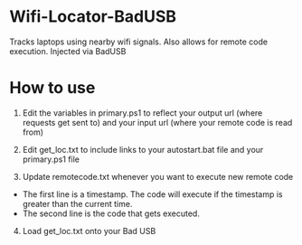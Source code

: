 # Wifi-Locator-BadUSB
Tracks laptops using nearby wifi signals. Also allows for remote code execution. Injected via BadUSB

# How to use
1. Edit the variables in primary.ps1 to reflect your output url (where requests get sent to) and your input url (where your remote code is read from)

2. Edit get_loc.txt to include links to your autostart.bat file and your primary.ps1 file

3. Update remotecode.txt whenever you want to execute new remote code
* The first line is a timestamp. The code will execute if the timestamp is greater than the current time.
* The second line is the code that gets executed.

4. Load get_loc.txt onto your Bad USB
